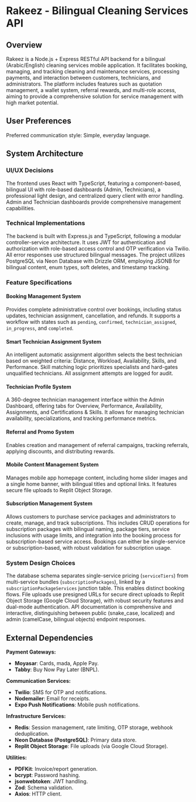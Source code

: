 # Rakeez - Bilingual Cleaning Services API

## Overview
Rakeez is a Node.js + Express RESTful API backend for a bilingual (Arabic/English) cleaning services mobile application. It facilitates booking, managing, and tracking cleaning and maintenance services, processing payments, and interaction between customers, technicians, and administrators. The platform includes features such as quotation management, a wallet system, referral rewards, and multi-role access, aiming to provide a comprehensive solution for service management with high market potential.

## User Preferences
Preferred communication style: Simple, everyday language.

## System Architecture

### UI/UX Decisions
The frontend uses React with TypeScript, featuring a component-based, bilingual UI with role-based dashboards (Admin, Technicians), a professional light design, and centralized query client with error handling. Admin and Technician dashboards provide comprehensive management capabilities.

### Technical Implementations
The backend is built with Express.js and TypeScript, following a modular controller-service architecture. It uses JWT for authentication and authorization with role-based access control and OTP verification via Twilio. All error responses use structured bilingual messages. The project utilizes PostgreSQL via Neon Database with Drizzle ORM, employing JSONB for bilingual content, enum types, soft deletes, and timestamp tracking.

### Feature Specifications

#### Booking Management System
Provides complete administrative control over bookings, including status updates, technician assignment, cancellation, and refunds. It supports a workflow with states such as `pending`, `confirmed`, `technician_assigned`, `in_progress`, and `completed`.

#### Smart Technician Assignment System
An intelligent automatic assignment algorithm selects the best technician based on weighted criteria: Distance, Workload, Availability, Skills, and Performance. Skill matching logic prioritizes specialists and hard-gates unqualified technicians. All assignment attempts are logged for audit.

#### Technician Profile System
A 360-degree technician management interface within the Admin Dashboard, offering tabs for Overview, Performance, Availability, Assignments, and Certifications & Skills. It allows for managing technician availability, specializations, and tracking performance metrics.

#### Referral and Promo System
Enables creation and management of referral campaigns, tracking referrals, applying discounts, and distributing rewards.

#### Mobile Content Management System
Manages mobile app homepage content, including home slider images and a single home banner, with bilingual titles and optional links. It features secure file uploads to Replit Object Storage.

#### Subscription Management System
Allows customers to purchase service packages and administrators to create, manage, and track subscriptions. This includes CRUD operations for subscription packages with bilingual naming, package tiers, service inclusions with usage limits, and integration into the booking process for subscription-based service access. Bookings can either be single-service or subscription-based, with robust validation for subscription usage.

### System Design Choices

The database schema separates single-service pricing (`serviceTiers`) from multi-service bundles (`subscriptionPackages`), linked by a `subscriptionPackageServices` junction table. This enables distinct booking flows. File uploads use presigned URLs for secure direct uploads to Replit Object Storage (Google Cloud Storage), with robust security features and dual-mode authentication. API documentation is comprehensive and interactive, distinguishing between public (snake_case, localized) and admin (camelCase, bilingual objects) endpoint responses.

## External Dependencies

**Payment Gateways:**
- **Moyasar**: Cards, mada, Apple Pay.
- **Tabby**: Buy Now Pay Later (BNPL).

**Communication Services:**
- **Twilio**: SMS for OTP and notifications.
- **Nodemailer**: Email for receipts.
- **Expo Push Notifications**: Mobile push notifications.

**Infrastructure Services:**
- **Redis**: Session management, rate limiting, OTP storage, webhook deduplication.
- **Neon Database (PostgreSQL)**: Primary data store.
- **Replit Object Storage**: File uploads (via Google Cloud Storage).

**Utilities:**
- **PDFKit**: Invoice/report generation.
- **bcrypt**: Password hashing.
- **jsonwebtoken**: JWT handling.
- **Zod**: Schema validation.
- **Axios**: HTTP client.